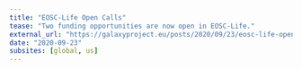 ```yaml
---
title: "EOSC-Life Open Calls"
tease: "Two funding opportunities are now open in EOSC-Life."
external_url: "https://galaxyproject.eu/posts/2020/09/23/eosc-life-open-calls/"
date: "2020-09-23"
subsites: [global, us]
---
```

